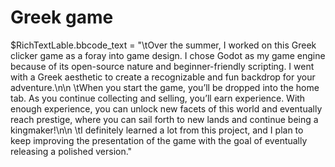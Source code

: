 # Greek game
$RichTextLable.bbcode_text = "\tOver the summer, I worked on this Greek clicker game as a foray into game design. I chose Godot as my game engine because of its open-source nature and beginner-friendly scripting. I went with a Greek aesthetic to create a recognizable and fun backdrop for your adventure.\n\n
\tWhen you start the game, you’ll be dropped into the home tab. As you continue collecting and selling, you’ll earn experience. With enough experience, you can unlock new facets of this world and eventually reach prestige, where you can sail forth to new lands and continue being a kingmaker!\n\n
\tI definitely learned a lot from this project, and I plan to keep improving the presentation of the game with the goal of eventually releasing a polished version."
